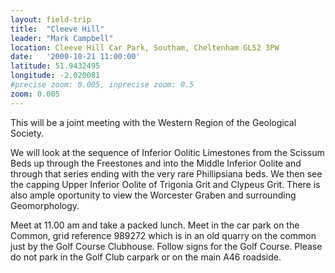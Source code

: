 ```yaml
---
layout: field-trip
title:  "Cleeve Hill"
leader: "Mark Campbell"
location: Cleeve Hill Car Park, Southam, Cheltenham GL52 3PW
date:   '2000-10-21 11:00:00'
latitude: 51.9432495
longitude: -2.020081
#precise zoom: 0.005, inprecise zoom: 0.5
zoom: 0.005
---
```

This will be a joint meeting with the Western Region of the Geological Society.

We will look at the sequence of Inferior Oolitic Limestones from the Scissum Beds up through the Freestones and into the Middle Inferior Oolite and through that series ending with the very rare Phillipsiana beds. We then see the capping Upper Inferior Oolite of Trigonia Grit and Clypeus Grit. There is also ample oportunity to view the Worcester Graben and surrounding Geomorphology.

Meet at 11.00 am and take a packed lunch. Meet in the car park on the Common, grid reference 989272 which is in an old quarry on the common just by the Golf Course Clubhouse. Follow signs for the Golf Course. Please do not park in the Golf Club carpark or on the main A46 roadside.